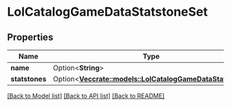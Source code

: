 # LolCatalogGameDataStatstoneSet

## Properties

Name | Type | Description | Notes
------------ | ------------- | ------------- | -------------
**name** | Option<**String**> |  | [optional]
**statstones** | Option<[**Vec<crate::models::LolCatalogGameDataStatstone>**](LolCatalogGameDataStatstone.md)> |  | [optional]

[[Back to Model list]](../README.md#documentation-for-models) [[Back to API list]](../README.md#documentation-for-api-endpoints) [[Back to README]](../README.md)


